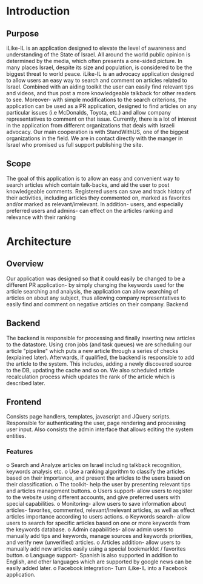 # Introduction
## Purpose
iLike-IL is an application designed to elevate the level of awareness and understanding of the State
of Israel. All around the world public opinion is determined by the media, which often presents a one-sided picture. In many places Israel, despite its size and population, is considered to be the biggest threat to world peace.
iLike-IL is an advocacy application designed to allow users an easy way to search and comment on
articles related to Israel.
Combined with an aiding toolkit the user can easily find relevant tips and videos, and thus post a
more knowledgeable talkback for other readers to see.
Moreover- with simple modifications to the search criterions, the application can be used as a PR application, designed to find articles on any particular issues (i.e McDonalds, Toyota, etc.) and allow company representatives to comment on that issue.
Currently, there is a lot of interest in the application from different organizations that deals with
Israeli advocacy. Our main cooperation is with StandWithUS, one of the biggest organizations
in the field. We are in contact directly with the manger in Israel who promised us full support
publishing the site.

## Scope
The goal of this application is to allow an easy and convenient way to search articles which contain talk-backs, and aid the user to post knowledgeable comments.
Registered users can save and track history of their activities, including articles they commented on, marked as favorites and/or marked as relevant/irrelevant.
In addition- users, and especially preferred users and admins- can effect on the articles ranking and relevance with their ranking

# Architecture
## Overview
Our application was designed so that it could easily be changed to be a different PR application- by simply changing the keywords used for the article searching and analysis, the application can allow searching of articles on about any subject, thus allowing company representatives to easily find and comment on negative articles on their company.
Backend

## Backend
The backend is responsible for processing and finally inserting new articles to the datastore. Using cron jobs (and task queues) we are scheduling our article "pipeline" which puts a new article through a series of checks (explained later). Afterwards, if qualified, the backend is responsible to add the article to the system. This includes, adding a newly discovered source to the DB, updating the cache and so on.
We also scheduled article recalculation process which updates the rank of the article which is described later.

## Frontend
Consists page handlers, templates, javascript and JQuery scripts. Responsible for authenticating the user, page rendering and processing user input. Also consists the admin interface that allows editing the system entities.

### Features
o Search and Analyze articles on Israel including talkback recognition, keywords analysis etc.
o Use a ranking algorithm to classify the articles based on their importance, and present the articles to the users based on their classification.
o The toolkit- help the user by presenting relevant tips and articles management buttons.
o Users support- allow users to register to the website using different accounts, and give preferred users with special capabilities.
o Monitoring- allow users to save information about articles- favorites, commented, relevant/irrelevant articles, as well as effect articles importance according to users actions.
o Keywords search- allow users to search for specific articles based on one or more keywords from the keywords database.
o Admin capabilities- allow admin users to manually add tips and keywords, manage sources and keywords priorities, and verify new (unverified) articles.
o Articles addition- allow users to manually add new articles easily using a special bookmarklet / favorites button.
o Language support- Spanish is also supported in addition to English, and other languages which are supported by google news can be easily added later.
o Facebook integration- Turn iLike-IL into a Facebook application.

